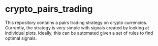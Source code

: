 # crypto_pairs_trading

This repository contains a pairs trading strategy on crypto currencies. 
Currently, the strategy is very simple with signals created by looking at individual plots. Ideally, this can be automated given a set of rules to find optimal signals.

